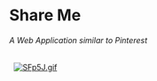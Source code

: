# Share Me

###### A Web Application similar to Pinterest

&nbsp;
[![SFp5J.gif](https://s9.gifyu.com/images/SFp5J.gif)](https://gifyu.com/image/SFp5J)
